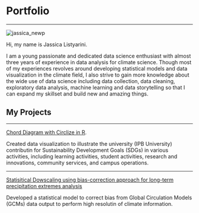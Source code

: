 # Portfolio
-----------

![jassica_newp](https://user-images.githubusercontent.com/101168808/157240072-1594283c-f719-493a-8f47-b849b3fadc20.jpg)

Hi, my name is Jassica Listyarini.

I am a young passionate and dedicated data science enthusiast with almost three years of experience in data analysis for climate science. Though most of my experiences revolves around developing statistical models and data visualization in the climate field, I also strive to gain more knowledge about the wide use of data science including data collection, data cleaning, exploratory data analysis, machine learning and data storytelling so that I can expand my skillset and build new and amazing things.

## My Projects
--------------

[Chord Diagram with Circlize in R](https://github.com/JassLyn1001/Chord-Diagram-with-Circlize-in-R.git).

Created data visualization to illustrate the university (IPB University) contributin for Sustainability Development Goals (SDGs) in various activities, including learning activities, student activities, research and innovations, community services, and campus operations. 

--------------

[Statisitical Dowscaling using bias-correction approach for long-term precipitation extremes analysis](https://github.com/JassLyn1001/MMEDownscaling.git)

Developed a statistical model to correct bias from Global Circulation Models (GCMs) data output to perform high resolutin of climate information. 

